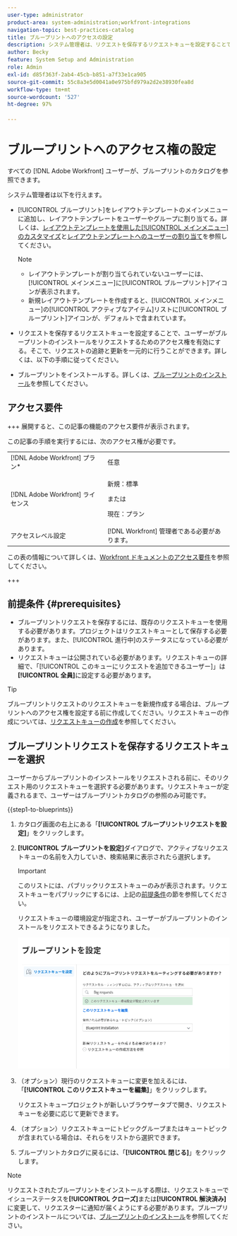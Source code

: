 ```yaml
---
user-type: administrator
product-area: system-administration;workfront-integrations
navigation-topic: best-practices-catalog
title: ブループリントへのアクセスの設定
description: システム管理者は、リクエストを保存するリクエストキューを設定することで、ユーザーがブループリントのインストールをリクエストするためのアクセス権を有効にできます。そこで、リクエストの追跡と更新を一元的に行うことができます。
author: Becky
feature: System Setup and Administration
role: Admin
exl-id: d85f363f-2ab4-45cb-b851-a7f33e1ca905
source-git-commit: 55c8a3e5d0041a0e975bfd979a2d2e38930fea8d
workflow-type: tm+mt
source-wordcount: '527'
ht-degree: 97%

---
```


# ブループリントへのアクセス権の設定

すべての [!DNL Adobe Workfront] ユーザーが、ブループリントのカタログを参照できます。

システム管理者は以下を行えます。

* [!UICONTROL ブループリント]をレイアウトテンプレートのメインメニューに追加し、レイアウトテンプレートをユーザーやグループに割り当てる。詳しくは、[レイアウトテンプレートを使用した[!UICONTROL メインメニュー]のカスタマイズ](/help/quicksilver/administration-and-setup/customize-workfront/use-layout-templates/customize-main-menu.md)と[レイアウトテンプレートへのユーザーの割り当て](/help/quicksilver/administration-and-setup/customize-workfront/use-layout-templates/assign-users-to-layout-template.md)を参照してください。

  >[!NOTE]
  >
  >* レイアウトテンプレートが割り当てられていないユーザーには、[!UICONTROL メインメニュー]に[!UICONTROL ブループリント]アイコンが表示されます。
  >* 新規レイアウトテンプレートを作成すると、[!UICONTROL メインメニュー]の[!UICONTROL アクティブなアイテム]リストに[!UICONTROL ブループリント]アイコンが、デフォルトで含まれています。


* リクエストを保存するリクエストキューを設定することで、ユーザーがブループリントのインストールをリクエストするためのアクセス権を有効にする。そこで、リクエストの追跡と更新を一元的に行うことができます。詳しくは、以下の手順に従ってください。
* ブループリントをインストールする。詳しくは、[ブループリントのインストール](../../administration-and-setup/blueprints/blueprints-install.md)を参照してください。

## アクセス要件

+++ 展開すると、この記事の機能のアクセス要件が表示されます。

この記事の手順を実行するには、次のアクセス権が必要です。

<table style="table-layout:auto"> 
 <col> 
 <col> 
 <tbody> 
  <tr> 
   <td role="rowheader">[!DNL Adobe Workfront] プラン*</td> 
   <td>任意</td> 
  </tr> 
  <tr> 
   <td role="rowheader">[!DNL Adobe Workfront] ライセンス</td> 
   <td>
   <p>新規：標準</p>
   <p>または</p>
   <p>現在：プラン</p></td> 
  </tr> 
  <tr> 
   <td role="rowheader">アクセスレベル設定</td> 
   <td>[!DNL Workfront] 管理者である必要があります。 </td> 
  </tr> 
 </tbody> 
</table>

この表の情報について詳しくは、[Workfront ドキュメントのアクセス要件](/help/quicksilver/administration-and-setup/add-users/access-levels-and-object-permissions/access-level-requirements-in-documentation.md)を参照してください。

+++

## 前提条件 {#prerequisites}

* ブループリントリクエストを保存するには、既存のリクエストキューを使用する必要があります。プロジェクトはリクエストキューとして保存する必要があります。また、[!UICONTROL 進行中]のステータスになっている必要があります。
* リクエストキューは公開されている必要があります。リクエストキューの詳細で、「[!UICONTROL このキューにリクエストを追加できるユーザー]」は&#x200B;**[!UICONTROL 全員]**&#x200B;に設定する必要があります。

>[!TIP]
>
>ブループリントリクエストのリクエストキューを新規作成する場合は、ブループリントへのアクセス権を設定する前に作成してください。リクエストキューの作成については、[リクエストキューの作成](../../manage-work/requests/create-and-manage-request-queues/create-request-queue.md)を参照してください。

## ブループリントリクエストを保存するリクエストキューを選択

ユーザーからブループリントのインストールをリクエストされる前に、そのリクエスト用のリクエストキューを選択する必要があります。リクエストキューが定義されるまで、ユーザーはブループリントカタログの参照のみ可能です。

{{step1-to-blueprints}}

1. カタログ画面の右上にある「**[!UICONTROL ブループリントリクエストを設定]**」をクリックします。

   <!--
   <li value="3" data-mc-conditions="QuicksilverOrClassic.Draft mode"> <p>In the <strong>Configure blueprints</strong> dialog, ensure that the <strong>Configure request queues</strong> tab is selected.</p> </li>
   -->

1. **[!UICONTROL ブループリントを設定]**&#x200B;ダイアログで、アクティブなリクエストキューの名前を入力していき、検索結果に表示されたら選択します。

   >[!IMPORTANT]
   >
   >このリストには、パブリックリクエストキューのみが表示されます。リクエストキューをパブリックにするには、上記の[前提条件](#prerequisites)の節を参照してください。

   リクエストキューの環境設定が指定され、ユーザーがブループリントのインストールをリクエストできるようになりました。

   ![リクエストキューの設定](assets/Blueprints_access_setup_request_queue.png)

1. （オプション）現行のリクエストキューに変更を加えるには、「**[!UICONTROL このリクエストキューを編集]**」をクリックします。

   リクエストキュープロジェクトが新しいブラウザータブで開き、リクエストキューを必要に応じて更新できます。

1. （オプション）リクエストキューにトピックグループまたはキュートピックが含まれている場合は、それらをリストから選択できます。
1. ブループリントカタログに戻るには、「**[!UICONTROL 閉じる]**」をクリックします。

>[!NOTE]
>
>リクエストされたブループリントをインストールする際は、リクエストキューでイシューステータスを&#x200B;**[!UICONTROL クローズ]**&#x200B;または&#x200B;**[!UICONTROL 解決済み]**&#x200B;に変更して、リクエスターに通知が届くようにする必要があります。ブループリントのインストールについては、[ブループリントのインストール](../../administration-and-setup/blueprints/blueprints-install.md)を参照してください。
